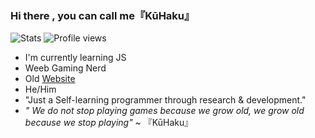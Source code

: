 ### Hi there , you can call me『KūHaku』

![Stats](https://github-readme-stats.vercel.app/api?username=sireeshdevaraj&show_icons=true&theme=cobalt)
![Profile views](https://gpvc.arturio.dev/SIREESHDEVARAJ)
-  I'm currently learning JS
-  Weeb Gaming Nerd
- Old [Website](https://sirdevhub.xyz)
- He/Him
- "Just a Self-learning programmer through research & development."
- *" We do not stop playing games because we grow old, we grow old because we stop playing"* ~ 『KūHaku』

